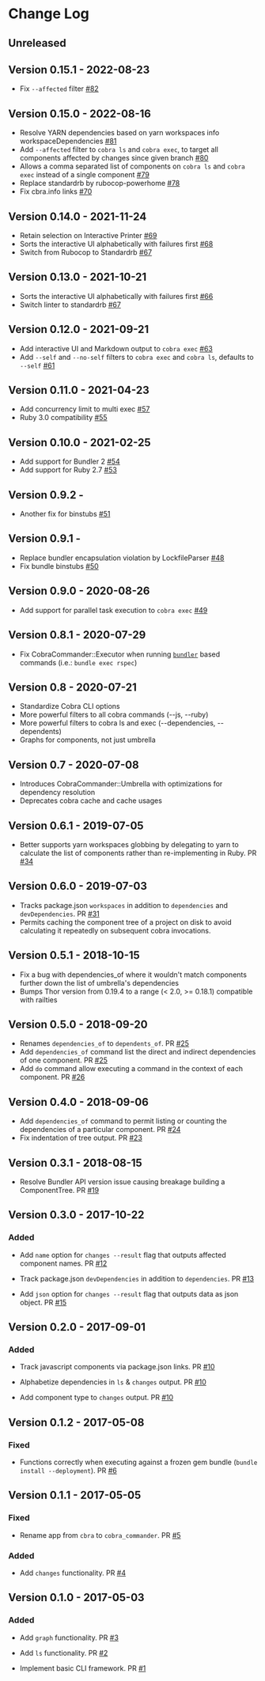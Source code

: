 # Change Log

## Unreleased

## Version 0.15.1 - 2022-08-23

* Fix `--affected` filter [#82](https://github.com/powerhome/cobra_commander/pull/82)

## Version 0.15.0 - 2022-08-16

* Resolve YARN dependencies based on yarn workspaces info workspaceDependencies [#81](https://github.com/powerhome/cobra_commander/pull/81)
* Add `--affected` filter to `cobra ls` and `cobra exec`, to target all components affected by changes since given branch [#80](https://github.com/powerhome/cobra_commander/pull/80)
* Allows a comma separated list of components on `cobra ls` and `cobra exec` instead of a single component [#79](https://github.com/powerhome/cobra_commander/pull/79)
* Replace standardrb by rubocop-powerhome [#78](https://github.com/powerhome/cobra_commander/pull/78)
* Fix cbra.info links [#70](https://github.com/powerhome/cobra_commander/pull/70)

## Version 0.14.0 - 2021-11-24

* Retain selection on Interactive Printer [#69](https://github.com/powerhome/cobra_commander/pull/69)
* Sorts the interactive UI alphabetically with failures first [#68](https://github.com/powerhome/cobra_commander/pull/68)
* Switch from Rubocop to Standardrb [#67](https://github.com/powerhome/cobra_commander/pull/67)

## Version 0.13.0 - 2021-10-21

* Sorts the interactive UI alphabetically with failures first [#66](https://github.com/powerhome/cobra_commander/pull/66)
* Switch linter to standardrb [#67](https://github.com/powerhome/cobra_commander/pull/67)

## Version 0.12.0 - 2021-09-21

* Add interactive UI and Markdown output to `cobra exec` [#63](https://github.com/powerhome/cobra_commander/pull/63)
* Add `--self` and `--no-self` filters to `cobra exec` and `cobra ls`, defaults to `--self` [#61](https://github.com/powerhome/cobra_commander/pull/61)

## Version 0.11.0 - 2021-04-23

* Add concurrency limit to multi exec [#57](https://github.com/powerhome/cobra_commander/pull/57)
* Ruby 3.0 compatibility [#55](https://github.com/powerhome/cobra_commander/pull/55)

## Version 0.10.0 - 2021-02-25

* Add support for Bundler 2 [#54](https://github.com/powerhome/cobra_commander/pull/54)
* Add support for Ruby 2.7 [#53](https://github.com/powerhome/cobra_commander/pull/53)

## Version 0.9.2 -

* Another fix for binstubs [#51](https://github.com/powerhome/cobra_commander/pull/51)

## Version 0.9.1 -

* Replace bundler encapsulation violation by LockfileParser [#48](https://github.com/powerhome/cobra_commander/pull/48)
* Fix bundle binstubs [#50](https://github.com/powerhome/cobra_commander/pull/50)

## Version 0.9.0 - 2020-08-26

* Add support for parallel task execution to `cobra exec` [#49](https://github.com/powerhome/cobra_commander/pull/49)

## Version 0.8.1 - 2020-07-29

* Fix CobraCommander::Executor when running [`bundler`](https://bundler.io/) based commands (i.e.: `bundle exec rspec`)

## Version 0.8 - 2020-07-21

* Standardize Cobra CLI options
* More powerful filters to all cobra commands (--js, --ruby)
* More powerful filters to cobra ls and exec (--dependencies, --dependents)
* Graphs for components, not just umbrella

## Version 0.7 - 2020-07-08

* Introduces CobraCommander::Umbrella with optimizations for dependency resolution
* Deprecates cobra cache and cache usages

## Version 0.6.1 - 2019-07-05

* Better supports yarn workspaces globbing by delegating to yarn to calculate the list of components rather than re-implementing in Ruby. PR [#34](https://github.com/powerhome/cobra_commander/pull/34)

## Version 0.6.0 - 2019-07-03

* Tracks package.json `workspaces` in addition to `dependencies` and `devDependencies`. PR [#31](https://github.com/powerhome/cobra_commander/pull/31)
* Permits caching the component tree of a project on disk to avoid calculating it repeatedly on subsequent cobra invocations.

## Version 0.5.1 - 2018-10-15

* Fix a bug with dependencies_of where it wouldn't match components further down the list of umbrella's dependencies
* Bumps Thor version from 0.19.4 to a range (< 2.0, >= 0.18.1) compatible with railties

## Version 0.5.0 - 2018-09-20

* Renames `dependencies_of` to `dependents_of`. PR [#25](https://github.com/powerhome/cobra_commander/pull/25)
* Add `dependencies_of` command list the direct and indirect dependencies of one component. PR [#25](https://github.com/powerhome/cobra_commander/pull/25)
* Add `do` command allow executing a command in the context of each component. PR [#26](https://github.com/powerhome/cobra_commander/pull/26)

## Version 0.4.0 - 2018-09-06

* Add `dependencies_of` command to permit listing or counting the dependencies of a particular component. PR [#24](https://github.com/powerhome/cobra_commander/pull/24)
* Fix indentation of tree output. PR [#23](https://github.com/powerhome/cobra_commander/pull/23)

## Version 0.3.1 - 2018-08-15

* Resolve Bundler API version issue causing breakage building a ComponentTree. PR [#19](https://github.com/powerhome/cobra_commander/pull/19)

## Version 0.3.0 - 2017-10-22

### Added

* Add `name` option for `changes --result` flag that outputs affected component names. PR [#12](https://github.com/powerhome/cobra_commander/pull/12)

* Track package.json `devDependencies` in addition to `dependencies`. PR [#13](https://github.com/powerhome/cobra_commander/pull/13)

* Add `json` option for `changes --result` flag that outputs data as json object. PR [#15](https://github.com/powerhome/cobra_commander/pull/15)

## Version 0.2.0 - 2017-09-01

### Added

* Track javascript components via package.json links. PR [#10](https://github.com/powerhome/cobra_commander/pull/10)

* Alphabetize dependencies in `ls` & `changes` output. PR [#10](https://github.com/powerhome/cobra_commander/pull/10)

* Add component type to `changes` output. PR [#10](https://github.com/powerhome/cobra_commander/pull/10)

## Version 0.1.2 - 2017-05-08

### Fixed

* Functions correctly when executing against a frozen gem bundle (`bundle install --deployment`). PR [#6](https://github.com/powerhome/cobra_commander/pull/6)

## Version 0.1.1 - 2017-05-05

### Fixed

* Rename app from `cbra` to `cobra_commander`. PR [#5](https://github.com/powerhome/cobra_commander/pull/5)

### Added

* Add `changes` functionality. PR [#4](https://github.com/powerhome/cobra_commander/pull/4)

## Version 0.1.0 - 2017-05-03

### Added

* Add `graph` functionality. PR [#3](https://github.com/powerhome/cobra_commander/pull/3)

* Add `ls` functionality. PR [#2](https://github.com/powerhome/cobra_commander/pull/2)

* Implement basic CLI framework. PR [#1](https://github.com/powerhome/cobra_commander/pull/1)
